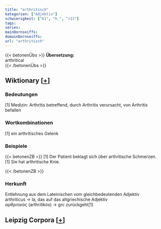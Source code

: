 ```yaml
---
title: "arthritisch"
kategorien: ["Adjektiv"]
schwierigkeit: ["k1", "h_", "r21"]
tags:
series:
mainDornseiffs:
domainDornseiffs:
url: "arthritisch"
---
```


{{< betonenÜbs >}}
**Übersetzung:**  
arthritical  
{{< /betonenÜbs >}}

## Wiktionary [[+](https://de.wiktionary.org/wiki/arthritisch)]

### Bedeutungen
[1] Medizin: Arthritis betreffend, durch Arthritis verursacht, von Arthritis befallen  

### Wortkombinationen
[1] ein arthritisches Gelenk  

### Beispiele
{{< betonenZB >}}
[1] Der Patient beklagt sich über arthritische Schmerzen.  
[1] Sie hat arthritische Knie.  

{{< /betonenZB >}}
### Herkunft
Entlehnung aus dem Lateinischen vom gleichbedeutenden Adjektiv arthriticus → la, das auf das altgriechische Adjektiv αρθριτικός (arthritikós) → grc zurückgeht[1]  


## Leipzig Corpora [[+](https://corpora.uni-leipzig.de/en/res?word=arthritisch&corpusId=deu_newscrawl-public_2018)]

